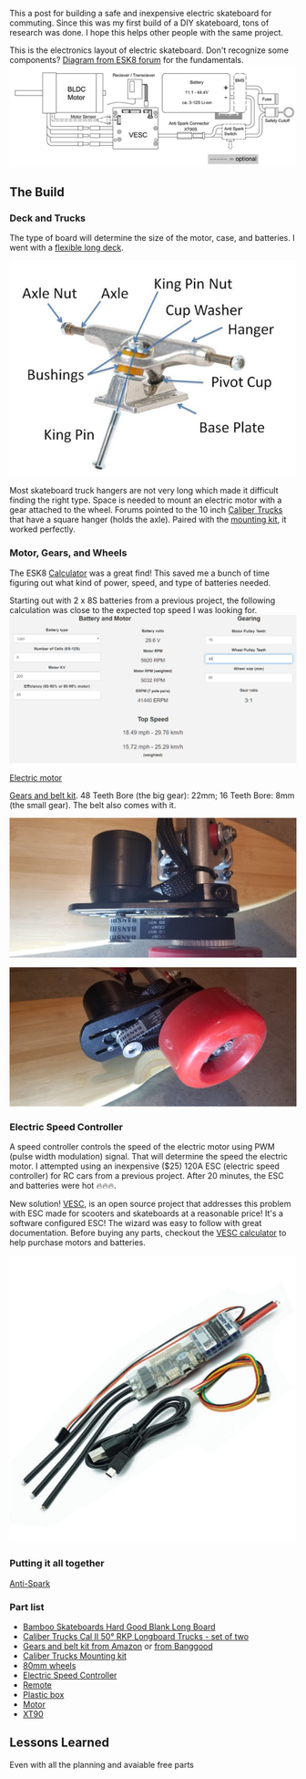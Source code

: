 This a post for building a safe and inexpensive electric skateboard for commuting. Since this was my first build of a DIY skateboard, tons of research was done. I hope this helps other people with the same project.

This is the electronics layout of electric skateboard. Don't recognize some components?
[Diagram from ESK8 forum](https://www.electric-skateboard.builders/t/wiki-a-beginner-guide-to-diy-an-esk8/46844) for the fundamentals.
![](images/diagramSkateboard.jpg)

## The Build

### Deck and Trucks

The type of board will determine the size of the motor, case, and batteries. I went with a [flexible long deck](https://www.amazon.com/gp/product/B00I4KKPVM/ref=as_li_ss_tl?ie=UTF8&psc=1&linkCode=ll1&tag=dctm-20&linkId=89834a15bdf89d0203b903247a23e097&language=en_US).

![](images/d-skateboard-truck-anatomy-grande.jpg)

Most skateboard truck hangers are not very long which made it difficult finding the right type. Space is needed to mount an electric motor with a gear attached to the wheel. Forums pointed to the 10 inch [Caliber Trucks](https://www.amazon.com/gp/product/B00NY3Q5P4/ref=as_li_ss_tl?ie=UTF8&psc=1&linkCode=ll1&tag=dctm-20&linkId=b2a59432f37ae7d737c45a2b482b5ecd&language=en_US) that have a square hanger (holds the axle). Paired with the [mounting kit](https://www.amazon.com/Motor-Compatible-Electric-Skateboard-Premium/dp/B07JK5VLVK/ref=as_li_ss_tl?crid=2IRK5BLUNQ4IC&dchild=1&keywords=caliber+trucks+motor+mount&qid=1576449000&sprefix=caliber+trucks+mo,sporting,194&sr=8-2&linkCode=ll1&tag=dctm-20&linkId=a4af203c682d290f9b77a573df56f036&language=en_US), it worked perfectly.

### Motor, Gears, and Wheels

The ESK8 [Calculator](http://calc.esk8.it/#{%22batt-type-lipo%22:1,%22batt-cells%22:8,%22motor-kv%22:200,%22system-efficiency%22:70,%22motor-pulley-teeth%22:16,%22wheel-pulley-teeth%22:48,%22wheel-size%22:80}|) was a great find! This saved me a bunch of time figuring out what kind of power, speed, and type of batteries needed.

Starting out with 2 x 8S batteries from a previous project, the following calculation was close to the expected top speed I was looking for.
![](images/DiySkateboardCalc.png "Motor, batter, and gear ratio calculation")

[Electric motor](https://www.banggood.com/BRH5055-200KV-Brushless-Motor-For-Electric-Scooter-Skateboard-DIY-Kit-p-1465051.html?rmmds=myorder&cur_warehouse=CN)

[Gears and belt kit](https://www.amazon.com/Hitommy-17pcs-Pulley-Wheels-Electric/dp/B07RXV6H4L/ref=as_li_ss_tl?keywords=Drive+Kit+Parts+Pulley+And+Motor+Mount+For+80MM+Wheels+Electric+Skate+Board&qid=1576465899&s=sporting-goods&sr=1-1-catcorr&linkCode=ll1&tag=dctm-20&linkId=c8931c50e22ab88fe3879e599dc67805&language=en_US). 48 Teeth Bore (the big gear): 22mm; 16 Teeth Bore: 8mm (the small gear). The belt also comes with it.

![](images/truckWithMotor01.jpg "Top view of truck with motor mounted.")

![](images/truckWithMotor02.jpg "Side view of truck with motor mounted.")

### Electric Speed Controller

A speed controller controls the speed of the electric motor using PWM (pulse width modulation) signal. That will determine the speed the electric motor. I attempted using an inexpensive (\$25) 120A ESC (electric speed controller) for RC cars from a previous project. After 20 minutes, the ESC and batteries were hot 🔥🔥🔥.

New solution! [VESC](https://vesc-project.com/), is an open source project that addresses this problem with ESC made for scooters and skateboards at a reasonable price! It's a software configured ESC! The wizard was easy to follow with great documentation. Before buying any parts, checkout the [VESC calculator](https://vesc-project.com/calculators) to help purchase motors and batteries.

![VESC Hardware](images/vesc.jpg)

### Putting it all together

[Anti-Spark](https://www.amazon.com/gp/product/B0732S5V85/ref=as_li_ss_tl?ie=UTF8&psc=1&linkCode=ll1&tag=dctm-20&linkId=e497f6690184cf636639d3f85b71f4c1&language=en_US)

### Part list

- [Bamboo Skateboards Hard Good Blank Long Board](https://www.amazon.com/gp/product/B00I4KKPVM/ref=as_li_ss_tl?ie=UTF8&psc=1&linkCode=ll1&tag=dctm-20&linkId=89834a15bdf89d0203b903247a23e097&language=en_US)
- [Caliber Trucks Cal II 50° RKP Longboard Trucks - set of two](https://www.amazon.com/gp/product/B00NY3Q5P4/ref=as_li_ss_tl?ie=UTF8&psc=1&linkCode=ll1&tag=dctm-20&linkId=b2a59432f37ae7d737c45a2b482b5ecd&language=en_US)
- [Gears and belt kit from Amazon](https://www.amazon.com/Hitommy-17pcs-Pulley-Wheels-Electric/dp/B07RXV6H4L/ref=as_li_ss_tl?keywords=Drive+Kit+Parts+Pulley+And+Motor+Mount+For+80MM+Wheels+Electric+Skate+Board&qid=1576465899&s=sporting-goods&sr=1-1-catcorr&linkCode=ll1&tag=dctm-20&linkId=c8931c50e22ab88fe3879e599dc67805&language=en_US) or [from Banggood](https://www.banggood.com/17pcs-Drive-Kit-Parts-Pulley-And-Motor-Mount-For-80MM-Wheels-Electric-Skate-Board-p-1359469.html?rmmds=myorder&cur_warehouse=CN)
- [Caliber Trucks Mounting kit](https://www.amazon.com/Motor-Compatible-Electric-Skateboard-Premium/dp/B07JK5VLVK/ref=as_li_ss_tl?crid=2IRK5BLUNQ4IC&dchild=1&keywords=caliber+trucks+motor+mount&qid=1576449000&sprefix=caliber+trucks+mo,sporting,194&sr=8-2&linkCode=ll1&tag=dctm-20&linkId=a4af203c682d290f9b77a573df56f036&language=en_US)
- [80mm wheels](https://www.amazon.com/Slick-Revolution-Electric-Skateboard-Longboard/dp/B07JPBJHRZ/ref=as_li_ss_tl?dchild=1&keywords=New+Electric+skateboard+wheels+82A&qid=1576444946&s=sporting-goods&sr=8-1-fkmr2&linkCode=ll1&tag=dctm-20&linkId=423002917c69a239a0660073e31f46cd&language=en_US)
- [Electric Speed Controller](https://www.amazon.com/gp/product/B07GFB55NV/ref=as_li_ss_tl?ie=UTF8&psc=1&linkCode=ll1&tag=dctm-20&linkId=f893c08ca916935b035bd6d209117923&language=en_US)
- [Remote](https://www.amazon.com/vanpro-Electric-Skateboard-Wireless-Receiver/dp/B07L498PZR/ref=as_li_ss_tl?keywords=electric+skateboard+controller&qid=1576480857&sr=8-2-spons&psc=1&spLa=ZW5jcnlwdGVkUXVhbGlmaWVyPUExSFRHUElCSElMREYwJmVuY3J5cHRlZElkPUEwOTkwMTE2MUJXSzY4WlRJS1RaSSZlbmNyeXB0ZWRBZElkPUEwMDc3MzI1MUM0U00wVVhNWDIyRyZ3aWRnZXROYW1lPXNwX2F0ZiZhY3Rpb249Y2xpY2tSZWRpcmVjdCZkb05vdExvZ0NsaWNrPXRydWU=&linkCode=ll1&tag=dctm-20&linkId=73e4978f8ac30048a4794c2ee727d348&language=en_US)
- [Plastic box](https://www.amazon.com/gp/product/B07Y21LRWB/ref=as_li_ss_tl?ie=UTF8&psc=1&linkCode=ll1&tag=dctm-20&linkId=7be8fa2b85c063dcb9fd11567a3b7303&language=en_US)
- [Motor](https://www.banggood.com/BRH5055-200KV-Brushless-Motor-For-Electric-Scooter-Skateboard-DIY-Kit-p-1465051.html?rmmds=myorder&cur_warehouse=CN)
- [XT90](https://www.amazon.com/gp/product/B0732S5V85/ref=as_li_ss_tl?ie=UTF8&psc=1&linkCode=ll1&tag=dctm-20&linkId=e497f6690184cf636639d3f85b71f4c1&language=en_US)

## Lessons Learned

Even with all the planning and avaiable free parts
